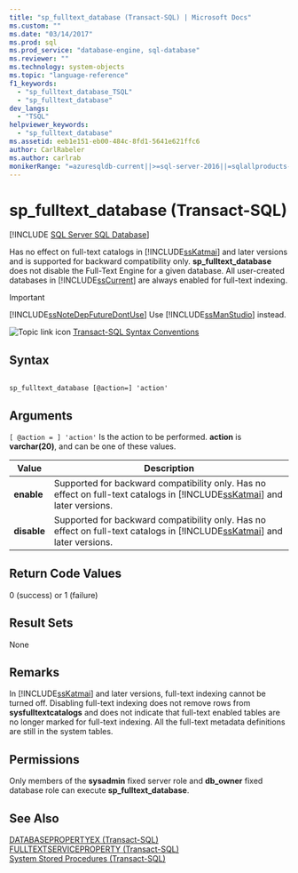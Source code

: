 ```yaml
---
title: "sp_fulltext_database (Transact-SQL) | Microsoft Docs"
ms.custom: ""
ms.date: "03/14/2017"
ms.prod: sql
ms.prod_service: "database-engine, sql-database"
ms.reviewer: ""
ms.technology: system-objects
ms.topic: "language-reference"
f1_keywords: 
  - "sp_fulltext_database_TSQL"
  - "sp_fulltext_database"
dev_langs: 
  - "TSQL"
helpviewer_keywords: 
  - "sp_fulltext_database"
ms.assetid: eeb1e151-eb00-484c-8fd1-5641e621ffc6
author: CarlRabeler
ms.author: carlrab
monikerRange: "=azuresqldb-current||>=sql-server-2016||=sqlallproducts-allversions||>=sql-server-linux-2017||=azuresqldb-mi-current"
---
```

# sp_fulltext_database (Transact-SQL)
[!INCLUDE [SQL Server SQL Database](../../includes/applies-to-version/sql-asdb.md)]

  Has no effect on full-text catalogs in [!INCLUDE[ssKatmai](../../includes/sskatmai-md.md)] and later versions and is supported for backward compatibility only. **sp_fulltext_database** does not disable the Full-Text Engine for a given database. All user-created databases in [!INCLUDE[ssCurrent](../../includes/sscurrent-md.md)] are always enabled for full-text indexing.  
  
> [!IMPORTANT]  
>  [!INCLUDE[ssNoteDepFutureDontUse](../../includes/ssnotedepfuturedontuse-md.md)] Use [!INCLUDE[ssManStudio](../../includes/ssmanstudio-md.md)] instead.  
  
 ![Topic link icon](../../database-engine/configure-windows/media/topic-link.gif "Topic link icon") [Transact-SQL Syntax Conventions](../../t-sql/language-elements/transact-sql-syntax-conventions-transact-sql.md)  
  
## Syntax  
  
```  
  
sp_fulltext_database [@action=] 'action'  
```  
  
## Arguments  
`[ @action = ] 'action'`
 Is the action to be performed. **action** is **varchar(20)**, and can be one of these values.  
  
|Value|Description|  
|-----------|-----------------|  
|**enable**|Supported for backward compatibility only. Has no effect on full-text catalogs in [!INCLUDE[ssKatmai](../../includes/sskatmai-md.md)] and later versions.|  
|**disable**|Supported for backward compatibility only. Has no effect on full-text catalogs in [!INCLUDE[ssKatmai](../../includes/sskatmai-md.md)] and later versions.|  
  
## Return Code Values  
 0 (success) or 1 (failure)  
  
## Result Sets  
 None  
  
## Remarks  
 In [!INCLUDE[ssKatmai](../../includes/sskatmai-md.md)] and later versions, full-text indexing cannot be turned off. Disabling full-text indexing does not remove rows from **sysfulltextcatalogs** and does not indicate that full-text enabled tables are no longer marked for full-text indexing. All the full-text metadata definitions are still in the system tables.  
  
## Permissions  
 Only members of the **sysadmin** fixed server role and **db_owner** fixed database role can execute **sp_fulltext_database**.  
  
## See Also  
 [DATABASEPROPERTYEX &#40;Transact-SQL&#41;](../../t-sql/functions/databasepropertyex-transact-sql.md)   
 [FULLTEXTSERVICEPROPERTY &#40;Transact-SQL&#41;](../../t-sql/functions/fulltextserviceproperty-transact-sql.md)   
 [System Stored Procedures &#40;Transact-SQL&#41;](../../relational-databases/system-stored-procedures/system-stored-procedures-transact-sql.md)  
  
  
